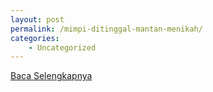 ```yaml
---
layout: post
permalink: /mimpi-ditinggal-mantan-menikah/
categories:
    - Uncategorized
---
```


[Baca Selengkapnya](/10)